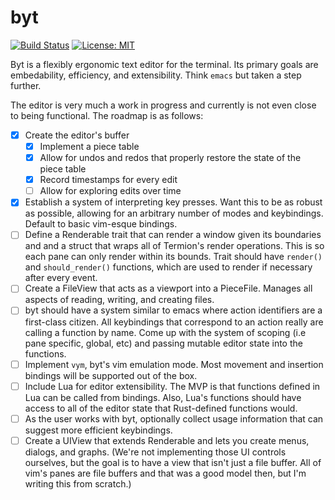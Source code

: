 # byt

[![Build
Status](https://travis-ci.org/cfoust/byt.svg?branch=master)](https://travis-ci.org/cfoust/byt)
[![License:
MIT](https://img.shields.io/badge/License-MIT-yellow.svg)](https://opensource.org/licenses/MIT)

Byt is a flexibly ergonomic text editor for the terminal. Its primary goals are
embedability, efficiency, and extensibility. Think `emacs` but taken a step
further.

The editor is very much a work in progress and currently is not even close to
being functional. The roadmap is as follows:
- [X] Create the editor's buffer
  - [X] Implement a piece table
  - [X] Allow for undos and redos that properly restore the state of the piece
    table
  - [X] Record timestamps for every edit
  - [ ] Allow for exploring edits over time
- [X] Establish a system of interpreting key presses. Want this to be as robust
  as possible, allowing for an arbitrary number of modes and keybindings.
  Default to basic vim-esque bindings.
- [ ] Define a Renderable trait that can render a window given its boundaries
  and and a struct that wraps all of Termion's render operations. This is so
  each pane can only render within its bounds. Trait should have `render()` and
  `should_render()` functions, which are used to render if necessary after
  every event.
- [ ] Create a FileView that acts as a viewport into a PieceFile. Manages all
  aspects of reading, writing, and creating files.
- [ ] byt should have a system similar to emacs where action identifiers are a
  first-class citizen. All keybindings that correspond to an action really are
  calling a function by name. Come up with the system of scoping (i.e pane
  specific, global, etc) and passing mutable editor state into the functions.
- [ ] Implement `vym`, byt's vim emulation mode. Most movement and insertion
  bindings will be supported out of the box.
- [ ] Include Lua for editor extensibility. The MVP is that functions defined
  in Lua can be called from bindings. Also, Lua's functions should have access
  to all of the editor state that Rust-defined functions would.
- [ ] As the user works with byt, optionally collect usage information that can
  suggest more efficient keybindings.
- [ ] Create a UIView that extends Renderable and lets you create menus,
  dialogs, and graphs. (We're not implementing those UI controls ourselves, but
  the goal is to have a view that isn't just a file buffer. All of vim's panes
  are file buffers and that was a good model then, but I'm writing this from
  scratch.)
